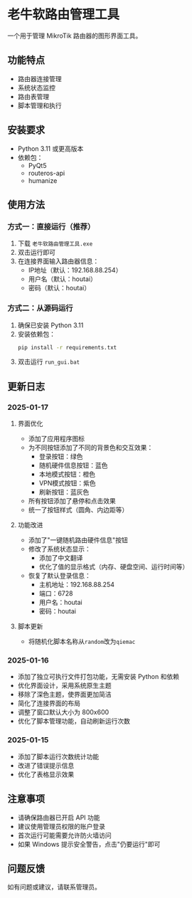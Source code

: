 # 老牛软路由管理工具

一个用于管理 MikroTik 路由器的图形界面工具。

## 功能特点

- 路由器连接管理
- 系统状态监控
- 路由表管理
- 脚本管理和执行

## 安装要求

- Python 3.11 或更高版本
- 依赖包：
  - PyQt5
  - routeros-api
  - humanize

## 使用方法

### 方式一：直接运行（推荐）
1. 下载 `老牛软路由管理工具.exe`
2. 双击运行即可
3. 在连接界面输入路由器信息：
   - IP地址（默认：192.168.88.254）
   - 用户名（默认：houtai）
   - 密码（默认：houtai）

### 方式二：从源码运行
1. 确保已安装 Python 3.11
2. 安装依赖包：
   ```bash
   pip install -r requirements.txt
   ```
3. 双击运行 `run_gui.bat`

## 更新日志

### 2025-01-17
1. 界面优化
   - 添加了应用程序图标
   - 为不同按钮添加了不同的背景色和交互效果：
     - 登录按钮：绿色
     - 随机硬件信息按钮：蓝色
     - 本地模式按钮：橙色
     - VPN模式按钮：紫色
     - 刷新按钮：蓝灰色
   - 所有按钮添加了悬停和点击效果
   - 统一了按钮样式（圆角、内边距等）

2. 功能改进
   - 添加了"一键随机路由硬件信息"按钮
   - 修改了系统状态显示：
     - 添加了中文翻译
     - 优化了值的显示格式（内存、硬盘空间、运行时间等）
   - 恢复了默认登录信息：
     - 主机地址：192.168.88.254
     - 端口：6728
     - 用户名：houtai
     - 密码：houtai

3. 脚本更新
   - 将随机化脚本名称从`random`改为`qiemac`

### 2025-01-16
- 添加了独立可执行文件打包功能，无需安装 Python 和依赖
- 优化界面设计，采用系统原生主题
- 移除了深色主题，使界面更加简洁
- 简化了连接界面的布局
- 调整了窗口默认大小为 800x600
- 优化了脚本管理功能，自动刷新运行次数

### 2025-01-15
- 添加了脚本运行次数统计功能
- 改进了错误提示信息
- 优化了表格显示效果

## 注意事项

- 请确保路由器已开启 API 功能
- 建议使用管理员权限的账户登录
- 首次运行可能需要允许防火墙访问
- 如果 Windows 提示安全警告，点击"仍要运行"即可

## 问题反馈

如有问题或建议，请联系管理员。
